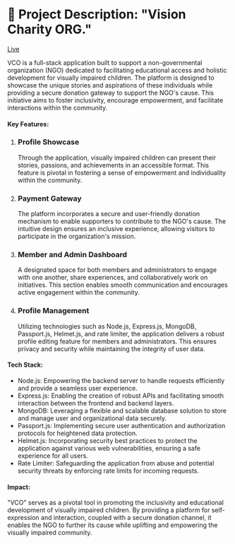 <h1>🌟 Project Description: "Vision Charity ORG."</h1>     
<a href='https://visioncharity.org.et/'>Live<a>
<p>VCO is a full-stack application built to support a non-governmental organization (NGO) dedicated to facilitating educational access and holistic development for visually impaired children. The platform is designed to showcase the unique stories and aspirations of these individuals while providing a secure donation gateway to support the NGO's cause. This initiative aims to foster inclusivity, encourage empowerment, and facilitate interactions within the community.</p>
<h4>Key Features:</h4>
<ol>
    <li> <h3>Profile Showcase</h3> Through the application, visually impaired children can present their stories, passions, and achievements in an accessible format. This feature is pivotal in fostering a sense of empowerment and individuality within the community.</li>
    <li><h3>Payment Gateway</h3> The platform incorporates a secure and user-friendly donation mechanism to enable supporters to contribute to the NGO's cause. The intuitive design ensures an inclusive experience, allowing visitors to participate in the organization's mission.</li>
    <li><h3>Member and Admin Dashboard</h3> A designated space for both members and administrators to engage with one another, share experiences, and collaboratively work on initiatives. This section enables smooth communication and encourages active engagement within the community.</li>
    <li><h3>Profile Management</h3> Utilizing technologies such as Node.js, Express.js, MongoDB, Passport.js, Helmet.js, and rate limiter, the application delivers a robust profile editing feature for members and administrators. This ensures privacy and security while maintaining the integrity of user data.</li>
</ol>
<h4>Tech Stack:</h4>
<ul>
    <li>Node.js: Empowering the backend server to handle requests efficiently and provide a seamless user experience.</li>
    <li> Express.js: Enabling the creation of robust APIs and facilitating smooth interaction between the frontend and backend layers.</li>
    <li>MongoDB: Leveraging a flexible and scalable database solution to store and manage user and organizational data securely.</li>
    <li> Passport.js: Implementing secure user authentication and authorization protocols for heightened data protection.</li>
    <li>Helmet.js: Incorporating security best practices to protect the application against various web vulnerabilities, ensuring a safe experience for all users.</li>
    <li>Rate Limiter: Safeguarding the application from abuse and potential security threats by enforcing rate limits for incoming requests.</li>
</ul>
<h4>Impact:</h4>
"VCO" serves as a pivotal tool in promoting the inclusivity and educational development of visually impaired children. By providing a platform for self-expression and interaction, coupled with a secure donation channel, it enables the NGO to further its cause while uplifting and empowering the visually impaired community.


